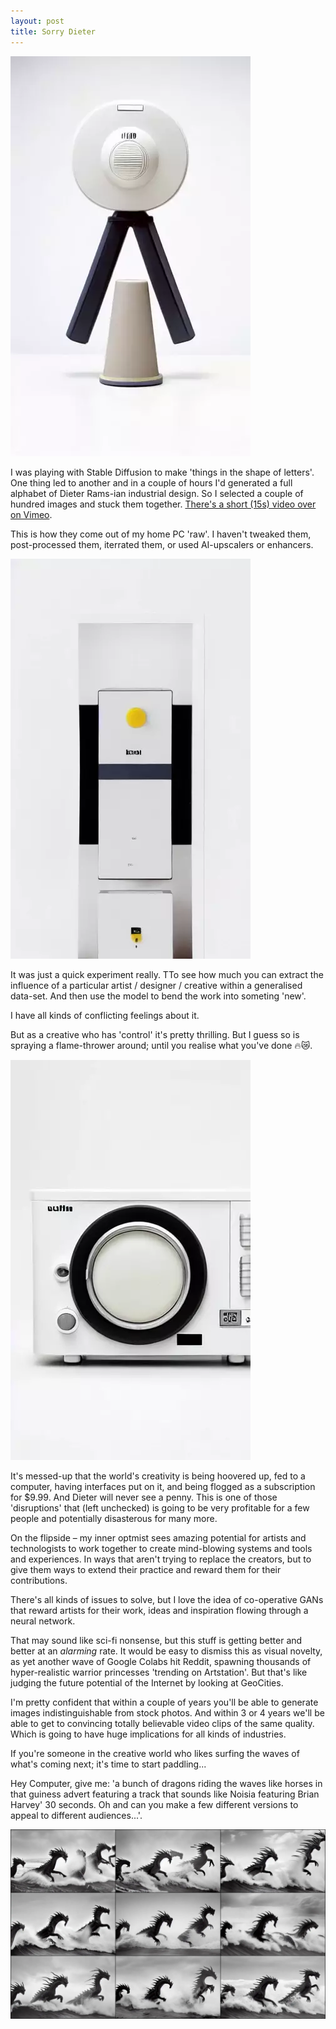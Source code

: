 ```yaml
---
layout: post
title: Sorry Dieter
---
```

<!-- ![sorry to you know who](/images/dieter/dieter1.gif) -->

![this is just a machine spewing...](/images/dieter/dieter1.webp)

I was playing with Stable Diffusion to make 'things in the shape of letters'. One thing led to another and in a couple of hours I'd generated a full alphabet of Dieter Rams-ian industrial design. So I selected a couple of hundred images and stuck them together. [There's a short (15s) video over on Vimeo](https://vimeo.com/745606590).

This is how they come out of my home PC 'raw'. I haven't tweaked them, post-processed them, iterrated them, or used AI-upscalers or enhancers.

<!-- ![sorry to you know who](/images/dieter/dieter2.gif) -->

![this is just a machine spewing...](/images/dieter/dieter3.webp)

It was just a quick experiment really. TTo see how much you can extract the influence of a particular artist / designer / creative within a generalised data-set. And then use the model to bend the work into someting 'new'.

I have all kinds of conflicting feelings about it.

But as a creative who has 'control' it's pretty thrilling. But I guess so is spraying a flame-thrower around; until you realise what you've done 🔥😿.

<!-- ![sorry to you know who](/images/dieter/dieter3.gif) -->

![this is just a machine spewing...](/images/dieter/dieter2.webp)

It's messed-up that the world's creativity is being hoovered up, fed to a computer, having interfaces put on it, and being flogged as a subscription for $9.99. And Dieter will never see a penny. This is one of those 'disruptions' that (left unchecked) is going to be very profitable for a few people and potentially disasterous for many more.

On the flipside – my inner optmist sees amazing potential for artists and technologists to work together to create mind-blowing systems and tools and experiences. In ways that aren't trying to replace the creators, but to give them ways to extend their practice and reward them for their contributions.

There's all kinds of issues to solve, but I love the idea of co-operative GANs that reward artists for their work, ideas and inspiration flowing through a neural network.

That may sound like sci-fi nonsense, but this stuff is getting better and better at an *alarming* rate. It would be easy to dismiss this as visual novelty, as yet another wave of Google Colabs hit Reddit, spawning thousands of hyper-realistic warrior princesses 'trending on Artstation'. But that's like judging the future potential of the Internet by looking at GeoCities.

I'm pretty confident that within a couple of years you'll be able to generate images indistinguishable from stock photos. And within 3 or 4 years we'll be able to get to convincing totally believable video clips of the same quality. Which is going to have huge implications for all kinds of industries.

If you're someone in the creative world who likes surfing the waves of what's coming next; it's time to start paddling...

Hey Computer, give me: 'a bunch of dragons riding the waves like horses in that guiness advert featuring a track that sounds like Noisia featuring Brian Harvey' 30 seconds. Oh and can you make a few different versions to appeal to different audiences...'.

![a Stable Diffusion image of a wave of dragons](/images/dieter/dragons.webp)
